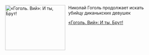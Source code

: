 <!--2025-08-09 10:15:15-->
<div class="yb">
  <div class="rss kino_kino"><a href="https://www.kino-teatr.ru/kino/art/tv/5009/" title="«Гоголь. Вий»: И ты, Брут&#33;"><img src="https://www.kino-teatr.ru/art/9/0/5009/poster.jpg" width="196" height="147" align="left" hspace="5" style="margin: 0px 10px 0px 5px" alt="«Гоголь. Вий»: И ты, Брут&#33;"/></a>Николай Гоголь продолжает искать убийцу диканькских девушек <p class="titl"><a href="https://www.kino-teatr.ru/kino/art/tv/5009/">«Гоголь. Вий»: И ты, Брут&#33;</a></p></div>
</div>
